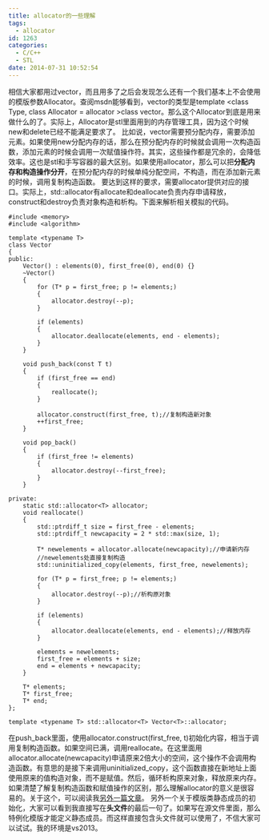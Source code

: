 ```yaml
---
title: allocator的一些理解
tags:
  - allocator
id: 1263
categories:
  - C/C++
  - STL
date: 2014-07-31 10:52:54
---
```


相信大家都用过vector，而且用多了之后会发现怎么还有一个我们基本上不会使用的模版参数Allocator。查阅msdn能够看到，vector的类型是template <class Type, class Allocator = allocator<Type> >class vector。那么这个Allocator到底是用来做什么的了。实际上，Allocator是stl里面用到的内存管理工具，因为这个时候new和delete已经不能满足要求了。
比如说，vector需要预分配内存，需要添加元素。如果使用new分配内存的话，那么在预分配内存的时候就会调用一次构造函数，添加元素的时候会调用一次赋值操作符。其实，这些操作都是冗余的，会降低效率。这也是stl和手写容器的最大区别。如果使用allocator，那么可以把**分配内存和构造操作分开**，在预分配内存的时候单纯分配空间，不构造，而在添加新元素的时候，调用复制构造函数。
要达到这样的要求，需要allocator提供对应的接口。实际上，std::allocator有allocate和deallocate负责内存申请释放，construct和destroy负责对象构造和析构。下面来解析相关模拟的代码。
``` stylus
#include <memory>
#include <algorithm>

template <typename T>
class Vector
{
public:
    Vector() : elements(0), first_free(0), end(0) {}
    ~Vector()
    {
        for (T* p = first_free; p != elements;)
        {
            allocator.destroy(--p);
        }

        if (elements)
        {
            allocator.deallocate(elements, end - elements);
        }
    }

    void push_back(const T t)
    {
        if (first_free == end)
        {
            reallocate();
        }

        allocator.construct(first_free, t);//复制构造新对象
        ++first_free;
    }

    void pop_back()
    {
        if (first_free != elements)
        {
            allocator.destroy(--first_free);
        }
    }

private:
    static std::allocator<T> allocator;
    void reallocate()
    {
        std::ptrdiff_t size = first_free - elements;
        std::ptrdiff_t newcapacity = 2 * std::max(size, 1);

        T* newelements = allocator.allocate(newcapacity);//申请新内存
        //newelements处直接复制构造
        std::uninitialized_copy(elements, first_free, newelements);

        for (T* p = first_free; p != elements;)
        {
            allocator.destroy(--p);//析构原对象
        }

        if (elements)
        {
            allocator.deallocate(elements, end - elements);//释放内存
        }

        elements = newelements;
        first_free = elements + size;
        end = elements + newcapacity;
    }

    T* elements;
    T* first_free;
    T* end;
};

template <typename T> std::allocator<T> Vector<T>::allocator;
```
在push_back里面，使用allocator.construct(first_free, t)初始化内容，相当于调用复制构造函数。如果空间已满，调用reallocate。在这里面用allocator.allocate(newcapacity)申请原来2倍大小的空间，这个操作不会调用构造函数。有意思的是接下来调用uninitialized_copy，这个函数直接在新地址上面使用原来的值构造对象，而不是赋值。然后，循环析构原来对象，释放原来内存。如果清楚了解复制构造函数和赋值操作的区别，那么理解allocator的意义是很容易的。关于这个，可以阅读我[另外一篇文章](http://www.xpc-yx.com/2013/12/19/%E6%8B%B7%E8%B4%9D%E6%9E%84%E9%80%A0%E5%87%BD%E6%95%B0%E7%9A%84%E7%90%86%E8%A7%A3%E9%94%99%E8%AF%AF/ "拷贝构造函数的理解错误")。
另外一个关于模版类静态成员的初始化，大家可以看到我直接写在**头文件**的最后一句了。如果写在源文件里面，那么特例化模版才能定义静态成员。而这样直接包含头文件就可以使用了，不信大家可以试试。我的环境是vs2013。